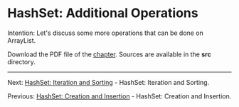 # HashSet: Additional Operations

Intention: Let's discuss some more operations that can be done on ArrayList.

Download the PDF file of the [chapter](chapter_16.pdf). Sources are available in the <b>src</b> directory. 

<hr>

Next: [HashSet: Iteration and Sorting](chapter_17.md "HashSet: Iteration and Sorting") - HashSet: Iteration and Sorting.

Previous: [HashSet: Creation and Insertion](chapter_15.md "HashSet: Creation and Insertion") - HashSet: Creation and Insertion.